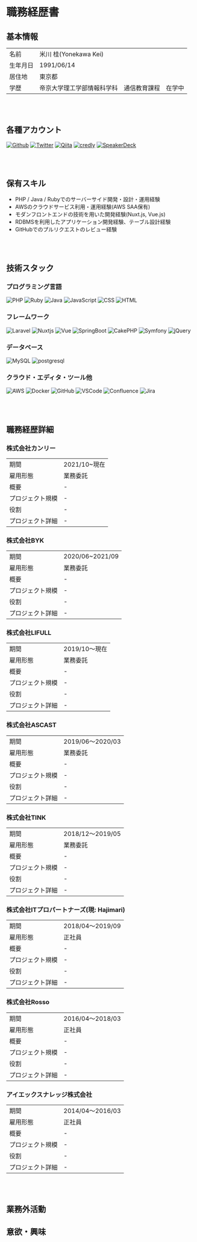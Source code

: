# 職務経歴書
## 基本情報

<table>
  <tbody>
    <tr>
      <td style="text-align: left">名前</td>
      <td style="text-align: left">米川 桂(Yonekawa Kei)</td>
    </tr>
    <tr>
      <td style="text-align: left">生年月日</td>
      <td style="text-align: left">1991/06/14</td>
    </tr>
    <tr>
      <td style="text-align: left">居住地</td>
      <td style="text-align: left">東京都</td>
    </tr>
    <tr>
      <td style="text-align: left">学歴</td>
      <td style="text-align: left">帝京大学理工学部情報科学科　通信教育課程　在学中</td>
    </tr>
  </tbody>
</table>
<br />
<br />

## 各種アカウント

<p>
  <a href="https://github.com/keiyonekawa0614" target="_blank"><img alt="Github" src="https://img.shields.io/badge/keiyonekawa0614-%2312100E.svg?&style=flat-square&logo=Github&logoColor=white" /></a>
  <a href="https://twitter.com/keiuwk0614" target="_blank"><img alt="Twitter" src="https://img.shields.io/badge/@keiuwk0614-%231DA1F2.svg?&style=flat-square&logo=twitter&logoColor=white" /></a>
  <a href="https://qiita.com/yk0614" target="_blank"><img alt="Qiita" src="https://img.shields.io/badge/yk0614-55C500.svg?&style=flat-square&logo=qiita&logoColor=white" /></a>
  <a href="hhttps://www.credly.com/users/kei-yonekawa/badges" target="_blank"><img alt="credly" src="https://img.shields.io/badge/-credly%20badges-orange?&style=flat-square" /></a>
  <a href="https://speakerdeck.com/keiyonekawa0614" target="_blank"><img alt="SpeakerDeck" src="https://img.shields.io/badge/keiyonekawa0614-009287.svg?&style=flat-square&logo=SpeakerDeck&logoColor=white" /></a>
</p>
<br />
<br />

## 保有スキル

* PHP / Java / Rubyでのサーバーサイド開発・設計・運用経験
* AWSのクラウドサービス利用・運用経験(AWS SAA保有)
* モダンフロントエンドの技術を用いた開発経験(Nuxt.js, Vue.js)
* RDBMSを利用したアプリケーション開発経験、テーブル設計経験
* GitHubでのプルリクエストのレビュー経験
<br />
<br />

## 技術スタック

### プログラミング言語
<p>
  <img alt="PHP" src="https://img.shields.io/badge/-PHP-ccc.svg?logo=php&style=flat-square">
  <img alt="Ruby" src="https://img.shields.io/badge/-Ruby-CC342D?style=flat-square&logo=Ruby&logoColor=white" />
  <img alt="Java" src="https://img.shields.io/badge/-Java-007396?style=flat-square&logo=Java&logoColor=white" />
  <img alt="JavaScript" src="https://img.shields.io/badge/-JavaScript-F7DF1E?style=flat-square&logo=JavaScript&logoColor=white" />
  <img alt="CSS" src="https://img.shields.io/badge/-CSS3-1572B6.svg?logo=css3&style=flat-square">
  <img alt="HTML" src="https://img.shields.io/badge/-HTML5-333.svg?logo=html5&style=flat-square">
</p>


### フレームワーク
<p>
  <img alt="Laravel" src="https://img.shields.io/badge/-Laravel-FF2D20.svg?logo=Laravel&style=flat-square&logoColor=white" />
  <img alt="Nuxtjs" src="https://img.shields.io/badge/-Nuxt.js-00DC82.svg?logo=Nuxt.js&style=flat-square&logoColor=white" />
  <img alt="Vue" src="https://img.shields.io/badge/-Vue.js-4FC08D?style=flat-square&logo=Vue.js&logoColor=white" />
  <img alt="SpringBoot" src="https://img.shields.io/badge/-SpringBoot-6DB33F.svg?logo=SpringBoot&style=flat-square&logoColor=white">
  <img alt="CakePHP" src="https://img.shields.io/badge/-CakePHP-D3DC43.svg?logo=cakephp&style=flat-square">
  <img alt="Symfony" src="https://img.shields.io/badge/-Symfony-000000.svg?logo=Symfony&style=flat-square&logoColor=white">
  <img alt="jQuery" src="https://img.shields.io/badge/-jQuery-0769AD.svg?logo=jquery&style=flat-square">
</p>

### データベース
<p>
  <img alt="MySQL" src="https://img.shields.io/badge/-MySQL-4479A1.svg?logo=MySQL&style=flat-square&logoColor=white">
  <img alt="postgresql" src="https://img.shields.io/badge/-PostgreSQL-336791.svg?logo=postgresql&style=flat-square&logoColor=white">
</p>

### クラウド・エディタ・ツール他
<p>
  <img alt="AWS" src="https://img.shields.io/badge/-Amazon%20AWS-232F3E.svg?logo=amazon-aws&style=flat-square">
  <img alt="Docker" src="https://img.shields.io/badge/-Docker-46a2f1?style=flat-square&logo=docker&logoColor=white" />
  <img alt="GitHub" src="https://img.shields.io/badge/-GitHub-181717.svg?logo=github&style=flat-square">
  <img alt="VSCode" src="https://img.shields.io/badge/-Visual%20Studio%20Code-007ACC.svg?logo=visual-studio-code&style=flat-square">
  <img alt="Confluence" src="https://img.shields.io/badge/-Confluence-172B4D.svg?logo=Confluence&style=flat-square&logoColor=white">
  <img alt="Jira" src="https://img.shields.io/badge/-Jira-0052CA.svg?logo=Jira&style=flat-square&logoColor=white">
</p>
<br />
<br />

## 職務経歴詳細

### 株式会社カンリー

<table>
  <tbody>
    <tr>
      <td style="text-align: left">期間</td>
      <td style="text-align: left">2021/10~現在</td>
    </tr>
    <tr>
      <td style="text-align: left">雇用形態</td>
      <td style="text-align: left">業務委託</td>
    </tr>
    <tr>
      <td style="text-align: left">概要</td>
      <td style="text-align: left">-</td>
    </tr>
    <tr>
      <td style="text-align: left">プロジェクト規模</td>
      <td style="text-align: left">-</td>
    </tr>
    <tr>
      <td style="text-align: left">役割</td>
      <td style="text-align: left">-</td>
    </tr>
    <tr>
      <td style="text-align: left">プロジェクト詳細</td>
      <td style="text-align: left">-</td>
    </tr>
  </tbody>
</table>

### 株式会社BYK

<table>
  <tbody>
    <tr>
      <td style="text-align: left">期間</td>
      <td style="text-align: left">2020/06~2021/09</td>
    </tr>
    <tr>
      <td style="text-align: left">雇用形態</td>
      <td style="text-align: left">業務委託</td>
    </tr>
    <tr>
      <td style="text-align: left">概要</td>
      <td style="text-align: left">-</td>
    </tr>
    <tr>
      <td style="text-align: left">プロジェクト規模</td>
      <td style="text-align: left">-</td>
    </tr>
    <tr>
      <td style="text-align: left">役割</td>
      <td style="text-align: left">-</td>
    </tr>
    <tr>
      <td style="text-align: left">プロジェクト詳細</td>
      <td style="text-align: left">-</td>
    </tr>
  </tbody>
</table>

### 株式会社LIFULL

<table>
  <tbody>
    <tr>
      <td style="text-align: left">期間</td>
      <td style="text-align: left">2019/10〜現在</td>
    </tr>
    <tr>
      <td style="text-align: left">雇用形態</td>
      <td style="text-align: left">業務委託</td>
    </tr>
    <tr>
      <td style="text-align: left">概要</td>
      <td style="text-align: left">-</td>
    </tr>
    <tr>
      <td style="text-align: left">プロジェクト規模</td>
      <td style="text-align: left">-</td>
    </tr>
    <tr>
      <td style="text-align: left">役割</td>
      <td style="text-align: left">-</td>
    </tr>
    <tr>
      <td style="text-align: left">プロジェクト詳細</td>
      <td style="text-align: left">-</td>
    </tr>
  </tbody>
</table>

### 株式会社ASCAST

<table>
  <tbody>
    <tr>
      <td style="text-align: left">期間</td>
      <td style="text-align: left">2019/06〜2020/03</td>
    </tr>
    <tr>
      <td style="text-align: left">雇用形態</td>
      <td style="text-align: left">業務委託</td>
    </tr>
    <tr>
      <td style="text-align: left">概要</td>
      <td style="text-align: left">-</td>
    </tr>
    <tr>
      <td style="text-align: left">プロジェクト規模</td>
      <td style="text-align: left">-</td>
    </tr>
    <tr>
      <td style="text-align: left">役割</td>
      <td style="text-align: left">-</td>
    </tr>
    <tr>
      <td style="text-align: left">プロジェクト詳細</td>
      <td style="text-align: left">-</td>
    </tr>
  </tbody>
</table>

### 株式会社TINK

<table>
  <tbody>
    <tr>
      <td style="text-align: left">期間</td>
      <td style="text-align: left">2018/12〜2019/05</td>
    </tr>
    <tr>
      <td style="text-align: left">雇用形態</td>
      <td style="text-align: left">業務委託</td>
    </tr>
    <tr>
      <td style="text-align: left">概要</td>
      <td style="text-align: left">-</td>
    </tr>
    <tr>
      <td style="text-align: left">プロジェクト規模</td>
      <td style="text-align: left">-</td>
    </tr>
    <tr>
      <td style="text-align: left">役割</td>
      <td style="text-align: left">-</td>
    </tr>
    <tr>
      <td style="text-align: left">プロジェクト詳細</td>
      <td style="text-align: left">-</td>
    </tr>
  </tbody>
</table>

### 株式会社ITプロパートナーズ(現: Hajimari)

<table>
  <tbody>
    <tr>
      <td style="text-align: left">期間</td>
      <td style="text-align: left">2018/04〜2019/09</td>
    </tr>
    <tr>
      <td style="text-align: left">雇用形態</td>
      <td style="text-align: left">正社員</td>
    </tr>
    <tr>
      <td style="text-align: left">概要</td>
      <td style="text-align: left">-</td>
    </tr>
    <tr>
      <td style="text-align: left">プロジェクト規模</td>
      <td style="text-align: left">-</td>
    </tr>
    <tr>
      <td style="text-align: left">役割</td>
      <td style="text-align: left">-</td>
    </tr>
    <tr>
      <td style="text-align: left">プロジェクト詳細</td>
      <td style="text-align: left">-</td>
    </tr>
  </tbody>
</table>

### 株式会社Rosso

<table>
  <tbody>
    <tr>
      <td style="text-align: left">期間</td>
      <td style="text-align: left">2016/04〜2018/03</td>
    </tr>
    <tr>
      <td style="text-align: left">雇用形態</td>
      <td style="text-align: left">正社員</td>
    </tr>
    <tr>
      <td style="text-align: left">概要</td>
      <td style="text-align: left">-</td>
    </tr>
    <tr>
      <td style="text-align: left">プロジェクト規模</td>
      <td style="text-align: left">-</td>
    </tr>
    <tr>
      <td style="text-align: left">役割</td>
      <td style="text-align: left">-</td>
    </tr>
    <tr>
      <td style="text-align: left">プロジェクト詳細</td>
      <td style="text-align: left">-</td>
    </tr>
  </tbody>
</table>

### アイエックスナレッジ株式会社

<table>
  <tbody>
    <tr>
      <td style="text-align: left">期間</td>
      <td style="text-align: left">2014/04〜2016/03</td>
    </tr>
    <tr>
      <td style="text-align: left">雇用形態</td>
      <td style="text-align: left">正社員</td>
    </tr>
    <tr>
      <td style="text-align: left">概要</td>
      <td style="text-align: left">-</td>
    </tr>
    <tr>
      <td style="text-align: left">プロジェクト規模</td>
      <td style="text-align: left">-</td>
    </tr>
    <tr>
      <td style="text-align: left">役割</td>
      <td style="text-align: left">-</td>
    </tr>
    <tr>
      <td style="text-align: left">プロジェクト詳細</td>
      <td style="text-align: left">-</td>
    </tr>
  </tbody>
</table>
<br />
<br />

## 業務外活動

## 意欲・興味
